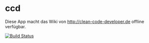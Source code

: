 ccd
===

Diese App macht das Wiki von http://clean-code-developer.de offline verfügbar.

[![Build Status](https://travis-ci.org/ironjan/ccd.svg?branch=master)](https://travis-ci.org/ironjan/ccd)
